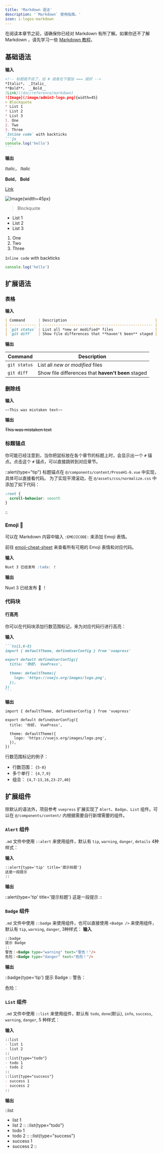 ```yaml
---
title: 'Markdown 语法'
description: '`Markdown` 使用指南。'
icon: i-logos-markdown
---
```


在阅读本章节之前，请确保你已经对 Markdown 有所了解。如果你还不了解 Markdown ，请先学习一些 [Markdown 教程](https://commonmark.org/help/)。

## 基础语法
**输入**
````md
<!-- 标题就不说了，加 # 或者在下面加 === 就好 -->
*Italic*， _Italic_
**Bold**， __Bold__
[Link](/doc/reference/markdown)
![Image](/image/admin3-logo.png){width=45}
> Blockquote
* List 1
* List 2
* List 3
1. One
2. Two
3. Three
`Inline code` with backticks
```js
console.log('hello')
```
````

**输出**

*Italic*， _Italic_

**Bold**， __Bold__

[Link](/doc/reference/markdown)

![Image](/image/admin3-logo.png){width=45px}

> Blockquote
* List 1
* List 2
* List 3
1. One
2. Two
3. Three

`Inline code` with backticks

```js
console.log('hello')
```

## 扩展语法

### 表格
**输入**
```md
| Command      | Description                                        |
| ------------ | -------------------------------------------------- |
| `git status` | List all *new or modified* files                   |
| `git diff`   | Show file differences that **haven't been** staged |
```
**输出**

| Command      | Description                                        |
| ------------ | -------------------------------------------------- |
| `git status` | List all *new or modified* files                   |
| `git diff`   | Show file differences that **haven't been** staged |

### 删除线
**输入**
```md
~~This was mistaken text~~
```
**输出**

~~This was mistaken text~~

### 标题锚点

你可能已经注意到，当你把鼠标放在各个章节的标题上时，会显示出一个 `#` 锚点。点击这个 `#` 锚点，可以直接跳转到对应章节。

::alert{type="tip"}
标题锚点在 `@/components/content/ProseH1-6.vue` 中实现，具体可以直接看代码。
为了实现平滑滚动，在 `@/assets/css/normalize.css` 中添加了如下代码：
```css
:root {
  scroll-behavior: smooth
}
```
::

### Emoji :tada:

可以在 Markdown 内容中输入 `:EMOJICODE:` 来添加 Emoji 表情。

前往 [emoji-cheat-sheet](https://github.com/ikatyang/emoji-cheat-sheet) 来查看所有可用的 Emoji 表情和对应代码。

**输入**
```md
Nuxt 3 已经发布 :tada: ！
```

**输出**

Nuxt 3 已经发布 :tada: ！

### 代码块

#### 行高亮

你可以在代码块添加行数范围标记，来为对应代码行进行高亮：

**输入**

````md
```ts{1,6-8}
import { defaultTheme, defineUserConfig } from 'vuepress'

export default defineUserConfig({
  title: '你好， VuePress',

  theme: defaultTheme({
    logo: 'https://vuejs.org/images/logo.png',
  }),
})
```
````

**输出**

```ts{1,6-8}
import { defaultTheme, defineUserConfig } from 'vuepress'

export default defineUserConfig({
  title: '你好， VuePress',

  theme: defaultTheme({
    logo: 'https://vuejs.org/images/logo.png',
  }),
})
```

行数范围标记的例子：

- 行数范围： `{5-8}`
- 多个单行： `{4,7,9}`
- 组合： `{4,7-13,16,23-27,40}`

## 扩展组件

除默认的语法外，项目参考 `vuepress` 扩展实现了 `Alert`、`Badge`、`List` 组件。可以在 `@/components/content/` 内根据需要自行新增需要的组件。

### `Alert` 组件
`.md` 文件中使用 `::alert` 来使用组件，默认有 `tip`, `warning`, `danger`, `details` 4种样式：

**输入**
```md
::alert{type='tip' title='提示标题'}
这是一段提示
::
```
**输出**

::alert{type='tip' title='提示标题'}
这是一段提示
::

### `Badge` 组件

`.md` 文件中使用 `::badge` 来使用组件，也可以直接使用 `<Badge />` 来使用组件，默认有 `tip`, `warning`, `danger`, 3种样式：
**输入**
```md
::badge
提示 Badge
::
警告：<Badge type="warning" text="警告！"/>
危险：<Badge type="danger" text="危险！"/>
```
**输出**

::badge{type='tip'}
提示 Badge
::
警告：<Badge type="warning" text="警告！"/>

危险：<Badge type="danger" text="危险！"/>

### `List` 组件

`.md` 文件中使用 `::list` 来使用组件，默认有 `todo`, `done`(默认), `info`, `success`, `warning`, `danger`, 5 种样式：

**输入**
```md
::list
- list 1
- list 2
::
::list{type="todo"}
- todo 1
- todo 2
::
::list{type="success"}
- success 1
- success 2
::
```

**输出**

::list
- list 1
- list 2
::
::list{type="todo"}
- todo 1
- todo 2
::
::list{type="success"}
- success 1
- success 2
::
